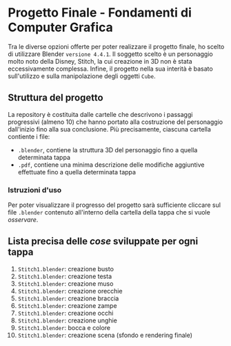 # Progetto Finale - Fondamenti di Computer Grafica
Tra le diverse opzioni offerte per poter realizzare il progetto finale, ho scelto di utilizzare Blender `versione 4.4.1`. Il soggetto scelto è un personaggio molto noto della Disney, Stitch, la cui creazione in 3D non è stata eccessivamente complessa.
Infine, il progetto nella sua interità è basato sull'utilizzo e sulla manipolazione degli oggetti `Cube`.
## Struttura del progetto
La repository è costituita dalle cartelle che descrivono i passaggi progressivi (almeno 10) che hanno portato alla costruzione del personaggio dall'inizio fino alla sua conclusione. 
Più precisamente, ciascuna cartella contiente i file:
* `.blender`, contiene la struttura 3D del personaggio fino a quella determinata tappa
* `.pdf`, contiene una minima descrizione delle modifiche aggiuntive effettuate fino a quella determinata tappa
### Istruzioni d'uso
Per poter visualizzare il progresso del progetto sarà sufficiente cliccare sul file `.blender` contenuto all'interno della cartella della tappa che si vuole *osservare*.
## Lista precisa delle *cose* sviluppate per ogni tappa
1.  `Stitch1.blender`: creazione busto
2.  `Stitch1.blender`: creazione testa
1.  `Stitch1.blender`: creazione muso
1.  `Stitch1.blender`: creazione orecchie
1.  `Stitch1.blender`: creazione braccia
1.  `Stitch1.blender`: creazione zampe
1.  `Stitch1.blender`: creazione occhi
1.  `Stitch1.blender`: creazione unghie
1.  `Stitch1.blender`: bocca e colore
1.  `Stitch1.blender`: creazione scena (sfondo e rendering finale)